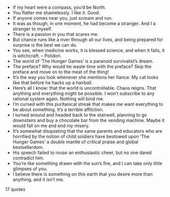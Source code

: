  - If my heart were a compass, you’d be North.
 - You flatter me shamelessly. I like it. Good.
 - If anyone comes near you, just scream and run.
 - It was as though, in one moment, he had become a stranger. And I a stranger to myself.
 - There is a passion in you that scares me.
 - But chance runs like a river through all our lives, and being prepared for surprise is the best we can do.
 - You see, when medicine works, it is blessed science, and when it fails, it is witchcraft. – Polidori.
 - The world of ‘The Hunger Games’ is a paranoid survivalist’s dream.
 - The preface? Why would he waste time with the preface? Skip the preface and move on to the meat of the thing!
 - It’s the way you look whenever she mentions her fiance. My cat looks like that before he hacks up a hairball.
 - Here’s all I know: that the world is uncontrollable. Chaos reigns. That anything and everything might be possible. I won’t subscribe to any rational system again. Nothing will bind me.
 - I’m cursed with this puritanical streak that makes me want everything to be about something. It’s a terrible affliction.
 - I turned around and headed back to the stairwell, planning to go downstairs and buy a chocolate bar from the vending machine. Maybe it would fall on me and end my misery.
 - It’s somewhat disquieting that the same parents and educators who are horrified by the notion of child soldiers have bestowed upon ‘The Hunger Games’ a double mantle of critical praise and global bestsellerdom.
 - His speech failed to rouse an enthusiastic cheer, but no one dared contradict him.
 - You’re like something drawn with the sun’s fire, and I can take only little glimpses of you.
 - I believe there is something on this earth that you desire more than anything, and it isn’t me.

17 quotes